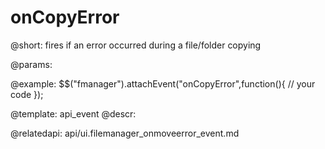 onCopyError
=============


@short:
	fires if an error occurred during a file/folder copying

@params:

@example:
$$("fmanager").attachEvent("onCopyError",function(){
    // your code
});

@template:	api_event
@descr:

@relatedapi:
	api/ui.filemanager_onmoveerror_event.md

